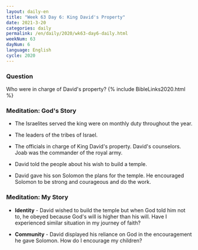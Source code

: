 ```yaml
---
layout: daily-en
title: "Week 63 Day 6: King David's Property"
date: 2021-3-20 
categories: daily
permalink: /en/daily/2020/wk63-day6-daily.html
weekNum: 63
dayNum: 6
language: English
cycle: 2020
---
```


### Question     
Who were in charge of David's property?
{% include BibleLinks2020.html %} 

### Meditation: God's Story   
+ The Israelites served the king were on monthly duty throughout the year. 

+ The leaders of the tribes of Israel. 

+ The officials in charge of King David's property. David's counselors. Joab was the commander of the royal army. 

+ David told the people about his wish to build a temple. 

+ David gave his son Solomon the plans for the temple. He encouraged Solomon to be strong and courageous and do the work. 

### Meditation: My Story   
+ **Identity** - David wished to build the temple but when God told him not to, he obeyed because God's will is higher than his will. Have I experienced similar situation in my journey of faith? 

+ **Community** - David displayed his reliance on God in the encouragement he gave Solomon. How do I encourage my children? 